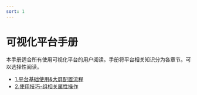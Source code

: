 ```yaml
---
sort: 1
---
```


# 可视化平台手册

本手册适合所有使用可视化平台的用户阅读。手册将平台相关知识分为各章节。可以选择性阅读。

- [1.平台基础使用&大屏配置流程](./1.平台基础使用&大屏配置流程.md)
- [2.使用技巧-组相关属性操作](./2.使用技巧-组相关属性操作.md)